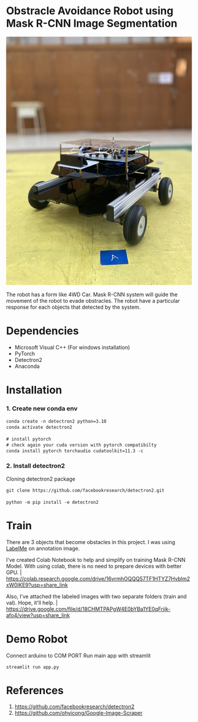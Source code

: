 # Obstracle Avoidance Robot using Mask R-CNN Image Segmentation

<img src="https://raw.githubusercontent.com/ctensz65/InstanceSegmentation/main/photos_colab/IMG_3123.jpg">

The robot has a form like 4WD Car. Mask R-CNN system will guide the movement of the robot to evade obstracles. The robot have a particular response for each objects that detected by the system.

# Dependencies

- Microsoft Visual C++ (For windows installation)
- PyTorch
- Detectron2
- Anaconda

# Installation

### 1. Create new conda env

```
conda create -n detectron2 python=3.10
conda activate detectron2

# install pytorch
# check again your cuda version with pytorch compatibilty
conda install pytorch torchaudio cudatoolkit=11.3 -c
```

### 2. Install detectron2

Cloning detectron2 package

```
git clone https://github.com/facebookresearch/detectron2.git

python -m pip install -e detectron2
```

# Train

There are 3 objects that become obstacles in this project. I was using [LabelMe](https://github.com/wkentaro/labelme) on annotation image.

I've created Colab Notebook to help and simplify on training Mask R-CNN Model. With using colab, there is no need to prepare devices with better GPU.
| https://colab.research.google.com/drive/16vrmhOQQQ57TF1HTYZ7Hvblm2xW0IKE9?usp=share_link

Also, I've attached the labeled images with two separate folders (train and val). Hope, it'll help.
| https://drive.google.com/file/d/18CHMTPAPgW4E0bYBa1YE0qFrjik-afo4/view?usp=share_link

# Demo Robot

Connect arduino to COM PORT
Run main app with streamlit

```
streamlit run app.py
```

# References

1. https://github.com/facebookresearch/detectron2
2. https://github.com/ohyicong/Google-Image-Scraper
